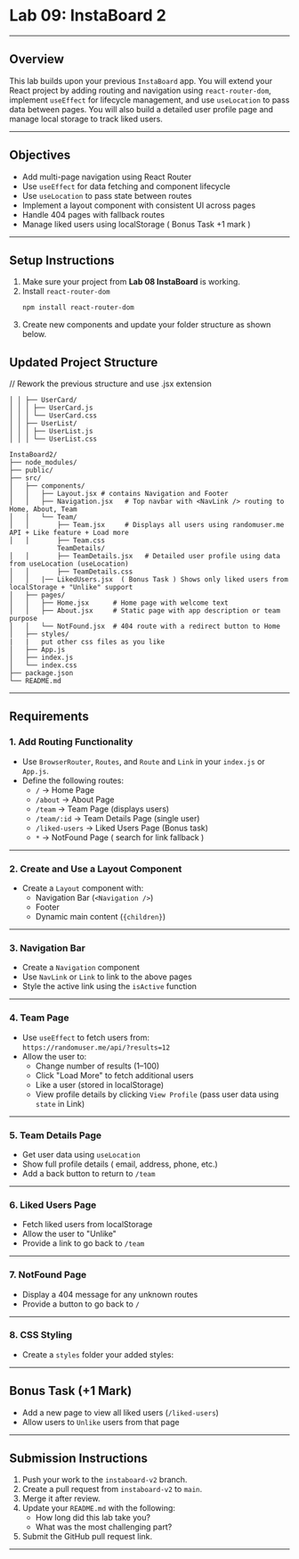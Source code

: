 # Lab 09: InstaBoard 2

---

## Overview

This lab builds upon your previous `InstaBoard` app. You will extend your React project by adding routing and navigation using `react-router-dom`, implement `useEffect` for lifecycle management, and use `useLocation` to pass data between pages. You will also build a detailed user profile page and manage local storage to track liked users.

---

## Objectives

- Add multi-page navigation using React Router
- Use `useEffect` for data fetching and component lifecycle
- Use `useLocation` to pass state between routes
- Implement a layout component with consistent UI across pages
- Handle 404 pages with fallback routes
- Manage liked users using localStorage ( Bonus Task +1 mark )

---

## Setup Instructions

1. Make sure your project from **Lab 08 InstaBoard** is working.
2. Install `react-router-dom`
   ```bash
   npm install react-router-dom
   ```
3. Create new components and update your folder structure as shown below.

## Updated Project Structure

// Rework the previous structure and use .jsx extension
```
│ │ ├── UserCard/
│ │ │ ├── UserCard.js
│ │ │ └── UserCard.css
│ │ ├── UserList/
│ │ │ ├── UserList.js
│ │ │ └── UserList.css
```
```
InstaBoard2/
├── node_modules/
├── public/
├── src/
│   ├── components/
│   │   ├── Layout.jsx # contains Navigation and Footer
│   │   ├── Navigation.jsx   # Top navbar with <NavLink /> routing to Home, About, Team
│   │   └── Team/
│   │       ├── Team.jsx     # Displays all users using randomuser.me API + Like feature + Load more
│   │       ├── Team.css
            TeamDetails/
│   │       ├── TeamDetails.jsx   # Detailed user profile using data from useLocation (useLocation)
│   │       ├── TeamDetails.css
│   │   |── LikedUsers.jsx  ( Bonus Task ) Shows only liked users from localStorage + "Unlike" support
│   ├── pages/
│   │   ├── Home.jsx      # Home page with welcome text
│   │   ├── About.jsx     # Static page with app description or team purpose
│   │   └── NotFound.jsx  # 404 route with a redirect button to Home
│   ├── styles/
|   |   put other css files as you like
│   ├── App.js
│   ├── index.js
│   └── index.css
├── package.json
└── README.md
```

---

## Requirements

### 1. Add Routing Functionality

- Use `BrowserRouter`, `Routes`, and `Route` and `Link` in your `index.js` or `App.js`.
- Define the following routes:
  - `/` → Home Page
  - `/about` → About Page
  - `/team` → Team Page (displays users)
  - `/team/:id` → Team Details Page (single user)
  - `/liked-users` → Liked Users Page (Bonus task)
  - `*` → NotFound Page ( search for link fallback )

---

### 2. Create and Use a Layout Component

- Create a `Layout` component with:
  - Navigation Bar (`<Navigation />`)
  - Footer
  - Dynamic main content (`{children}`)

---

### 3. Navigation Bar

- Create a `Navigation` component
- Use `NavLink` or `Link` to link to the above pages
- Style the active link using the `isActive` function

---

### 4. Team Page

- Use `useEffect` to fetch users from:  
  `https://randomuser.me/api/?results=12`
- Allow the user to:
  - Change number of results (1–100)
  - Click "Load More" to fetch additional users
  - Like a user (stored in localStorage)
  - View profile details by clicking `View Profile` (pass user data using `state` in Link)

---

### 5. Team Details Page

- Get user data using `useLocation`
- Show full profile details ( email, address, phone, etc.)
- Add a back button to return to `/team`

---

### 6. Liked Users Page

- Fetch liked users from localStorage
- Allow the user to "Unlike"
- Provide a link to go back to `/team`

---

### 7. NotFound Page

- Display a 404 message for any unknown routes
- Provide a button to go back to `/`

---

### 8. CSS Styling

- Create a `styles` folder your added styles:

---

## Bonus Task (+1 Mark)

- Add a new page to view all liked users (`/liked-users`)
- Allow users to `Unlike` users from that page

---

## Submission Instructions

1. Push your work to the `instaboard-v2` branch.
2. Create a pull request from `instaboard-v2` to `main`.
3. Merge it after review.
4. Update your `README.md` with the following:
   - How long did this lab take you?
   - What was the most challenging part?
5. Submit the GitHub pull request link.

---
